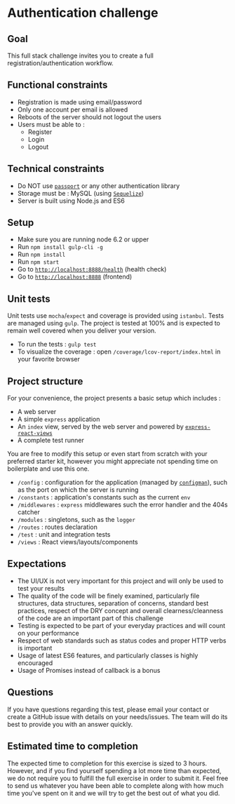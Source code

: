 # Authentication challenge

## Goal

This full stack challenge invites you to create a full registration/authentication workflow.

## Functional constraints

- Registration is made using email/password
- Only one account per email is allowed
- Reboots of the server should not logout the users
- Users must be able to :
  - Register
  - Login
  - Logout

## Technical constraints

- Do NOT use [`passport`](http://passportjs.org/) or any other authentication library
- Storage must be : MySQL (using [`Sequelize`](http://docs.sequelizejs.com/en/v3/))
- Server is built using Node.js and ES6 

## Setup

- Make sure you are running node 6.2 or upper
- Run `npm install gulp-cli -g`
- Run `npm install`
- Run `npm start`
- Go to [`http://localhost:8888/health`](http://localhost:8888/health) (health check)
- Go to [`http://localhost:8888`](http://localhost:8888) (frontend)

## Unit tests

Unit tests use `mocha`/`expect` and coverage is provided using `istanbul`. Tests are managed using `gulp`. The project is tested at 100% and is expected to remain well covered when you deliver your version.

- To run the tests : `gulp test`
- To visualize the coverage : open `/coverage/lcov-report/index.html` in your favorite browser

## Project structure

For your convenience, the project presents a basic setup which includes :
- A web server
- A simple `express` application
- An `index` view, served by the web server and powered by [`express-react-views`](https://www.npmjs.com/package/express-react-views)
- A complete test runner

You are free to modify this setup or even start from scratch with your preferred starter kit, however you might appreciate not spending time on boilerplate and use this one.

- `/config` : configuration for the application (managed by [`configman`](https://www.npmjs.com/package/configman)), such as the port on which the server is running
- `/constants` : application's constants such as the current `env`
- `/middlewares` : `express` middlewares such the error handler and the 404s catcher
- `/modules` : singletons, such as the `logger`
- `/routes` : routes declaration
- `/test` : unit and integration tests
- `/views` : React views/layouts/components

## Expectations

- The UI/UX is not very important for this project and will only be used to test your results
- The quality of the code will be finely examined, particularly file structures, data structures, separation of concerns, standard best practices, respect of the DRY concept and overall clearness/cleanness of the code are an important part of this challenge
- Testing is expected to be part of your everyday practices and will count on your performance
- Respect of web standards such as status codes and proper HTTP verbs is important
- Usage of latest ES6 features, and particularly classes is highly encouraged
- Usage of Promises instead of callback is a bonus
 
## Questions
 
 If you have questions regarding this test, please email your contact or create a GitHub issue with details on your needs/issues. The team will do its best to provide you with an answer quickly.
 
## Estimated time to completion
 
 The expected time to completion for this exercise is sized to 3 hours. However, and if you find yourself spending a lot more time than expected, we do not require you to fulfill the full exercise in order to submit it. Feel free to send us whatever you have been able to complete along with how much time you've spent on it and we will try to get the best out of what you did. 



